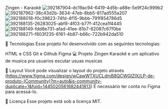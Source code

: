 Zingen - Karaokê
 ![392187904-dc19ac94-6419-4d5b-a88e-5e9f24c999b2](https://github.com/user-attachments/assets/9c775951-e9a9-4f02-9f27-d116b59713ee)
![392187962-38c43d2b-3634-47eb-8bb5-817ad555a207](https://github.com/user-attachments/assets/edc4152a-25a7-4608-a2fb-7ad7e841f1a2)
![392188018-f0c39823-74fd-4f15-9bbb-791f854786d5](https://github.com/user-attachments/assets/a79ee7af-0553-4273-90e1-7f6d88d1e3f0)
![392188135-26283025-abf8-4f03-b77f-412cea1f4445](https://github.com/user-attachments/assets/6b675714-efe3-4445-9e1e-01672f17cf5c)
![392188149-fdd8e731-afad-41ee-81b7-62087c67f0be](https://github.com/user-attachments/assets/09c65d5d-2c6a-4f9b-8e2f-2a21199cf8cb)
![392188271-f803f235-6161-4b87-b66c-722b942da510](https://github.com/user-attachments/assets/e92b0014-4398-4487-be57-eede745ba500)

🚀 Tecnologias
Esse projeto foi desenvolvido com as seguintes tecnologias:

HTML e CSS
Git e Github
Figma
💻 Projeto
Zingen Karaokê e um aplicativo de musica pra usuarios escutar usuas musicas

🔖 Layout
Você pode visualizar o layout do projeto através (https://www.figma.com/design/wCawWTXUCLdmB8QCWGIZIX/LP-de-produto-(Community)?m=auto&is-community-duplicate=1&fuid=1445020561682441813) É necessário ter conta no Figma para acessá-lo.

📝 Licença
Esse projeto está sob a licença MIT.
